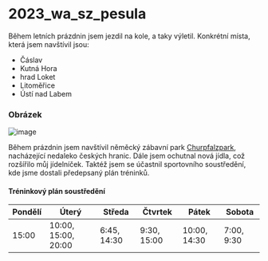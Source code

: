 # 2023_wa_sz_pesula


Během letních prázdnin jsem jezdil na kole, a taky výletil. Konkrétní místa, která jsem navštívil jsou:

- Čáslav
- Kutná Hora
- hrad Loket
- Litoměřice
- Ústí nad Labem

### Obrázek
![image](https://github.com/gyarab/2023_wa_sz_pesula/assets/94236581/11c4bff7-b650-439e-86e8-4009342d1556 "Hrad Loket")


Během prázdnin jsem navštívil něměcký zábavní park [Churpfalzpark](https://www.churpfalzpark.de/startseite.html), nacházející nedaleko českých hranic. Dále jsem ochutnal nová jídla, což rozšířilo můj jídelníček. Taktéž jsem se účastnil sportovního soustředění,
kde jsme dostali předepsaný plán tréninků.

#### Tréninkový plán soustředění

| Pondělí | Úterý  | Středa | Čtvrtek | Pátek | Sobota |
| ------- | ------ | ------ | ------- | ----- | ------ |
| 15:00 | 10:00, 15:00, 20:00 | 6:45, 14:30 | 9:30, 15:00 | 10:00, 14:30 | 7:00, 9:30 |


